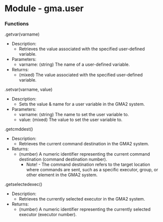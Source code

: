 # Module - gma.user
### Functions

.getvar(varname)
- Description:
    - Retrieves the value associated with the specified user-defined variable.
- Parameters:
    - varname: (string) The name of a user-defined variable.
- Returns:
    - (mixed) The value associated with the specified user-defined variable.

.setvar(varname, value)
- Description:
    - Sets the value & name for a user variable in the GMA2 system.
- Parameters:
    - varname: (string) The name to set the user variable to.
    - value: (mixed) The value to set the user variable to.

.getcmddest()
- Description:
    - Retrieves the current command destination in the GMA2 system.
- Returns:
    - (number) A numeric identifier representing the current command destination (command destination number).
        - Note! - The command destination refers to the target location where commands are sent, such as a specific executor, group, or other element in the GMA2 system.

.getselectedexec()
- Description:
    - Retrieves the currently selected executor in the GMA2 system.
- Returns:
    - (number) A numeric identifier representing the currently selected executor (executor number).